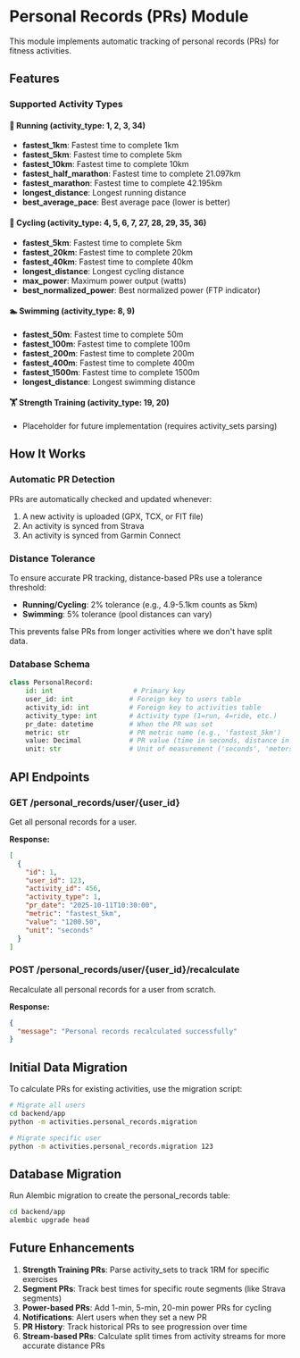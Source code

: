 # Personal Records (PRs) Module

This module implements automatic tracking of personal records (PRs) for fitness activities.

## Features

### Supported Activity Types

#### 🏃 Running (activity_type: 1, 2, 3, 34)
- **fastest_1km**: Fastest time to complete 1km
- **fastest_5km**: Fastest time to complete 5km
- **fastest_10km**: Fastest time to complete 10km
- **fastest_half_marathon**: Fastest time to complete 21.097km
- **fastest_marathon**: Fastest time to complete 42.195km
- **longest_distance**: Longest running distance
- **best_average_pace**: Best average pace (lower is better)

#### 🚴 Cycling (activity_type: 4, 5, 6, 7, 27, 28, 29, 35, 36)
- **fastest_5km**: Fastest time to complete 5km
- **fastest_20km**: Fastest time to complete 20km
- **fastest_40km**: Fastest time to complete 40km
- **longest_distance**: Longest cycling distance
- **max_power**: Maximum power output (watts)
- **best_normalized_power**: Best normalized power (FTP indicator)

#### 🏊 Swimming (activity_type: 8, 9)
- **fastest_50m**: Fastest time to complete 50m
- **fastest_100m**: Fastest time to complete 100m
- **fastest_200m**: Fastest time to complete 200m
- **fastest_400m**: Fastest time to complete 400m
- **fastest_1500m**: Fastest time to complete 1500m
- **longest_distance**: Longest swimming distance

#### 🏋️ Strength Training (activity_type: 19, 20)
- Placeholder for future implementation (requires activity_sets parsing)

## How It Works

### Automatic PR Detection
PRs are automatically checked and updated whenever:
1. A new activity is uploaded (GPX, TCX, or FIT file)
2. An activity is synced from Strava
3. An activity is synced from Garmin Connect

### Distance Tolerance
To ensure accurate PR tracking, distance-based PRs use a tolerance threshold:
- **Running/Cycling**: 2% tolerance (e.g., 4.9-5.1km counts as 5km)
- **Swimming**: 5% tolerance (pool distances can vary)

This prevents false PRs from longer activities where we don't have split data.

### Database Schema
```python
class PersonalRecord:
    id: int                    # Primary key
    user_id: int              # Foreign key to users table
    activity_id: int          # Foreign key to activities table
    activity_type: int        # Activity type (1=run, 4=ride, etc.)
    pr_date: datetime         # When the PR was set
    metric: str               # PR metric name (e.g., 'fastest_5km')
    value: Decimal            # PR value (time in seconds, distance in meters, etc.)
    unit: str                 # Unit of measurement ('seconds', 'meters', 'watts', etc.)
```

## API Endpoints

### GET /personal_records/user/{user_id}
Get all personal records for a user.

**Response:**
```json
[
  {
    "id": 1,
    "user_id": 123,
    "activity_id": 456,
    "activity_type": 1,
    "pr_date": "2025-10-11T10:30:00",
    "metric": "fastest_5km",
    "value": "1200.50",
    "unit": "seconds"
  }
]
```

### POST /personal_records/user/{user_id}/recalculate
Recalculate all personal records for a user from scratch.

**Response:**
```json
{
  "message": "Personal records recalculated successfully"
}
```

## Initial Data Migration

To calculate PRs for existing activities, use the migration script:

```bash
# Migrate all users
cd backend/app
python -m activities.personal_records.migration

# Migrate specific user
python -m activities.personal_records.migration 123
```

## Database Migration

Run Alembic migration to create the personal_records table:

```bash
cd backend/app
alembic upgrade head
```

## Future Enhancements

1. **Strength Training PRs**: Parse activity_sets to track 1RM for specific exercises
2. **Segment PRs**: Track best times for specific route segments (like Strava segments)
3. **Power-based PRs**: Add 1-min, 5-min, 20-min power PRs for cycling
4. **Notifications**: Alert users when they set a new PR
5. **PR History**: Track historical PRs to see progression over time
6. **Stream-based PRs**: Calculate split times from activity streams for more accurate distance PRs
